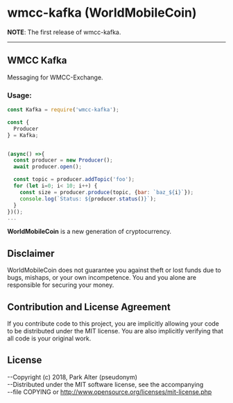 # wmcc-kafka (WorldMobileCoin)

__NOTE__: The first release of wmcc-kafka.

---

## WMCC Kafka

Messaging for WMCC-Exchange.

### Usage:
```js
const Kafka = require('wmcc-kafka');

const {
  Producer
} = Kafka;


(async() =>{
  const producer = new Producer();
  await producer.open();

  const topic = producer.addTopic('foo');
  for (let i=0; i< 10; i++) {
    const size = producer.produce(topic, {bar: `baz_${i}`});
    console.log(`Status: ${producer.status()}`);
  }
})();
...
```

**WorldMobileCoin** is a new generation of cryptocurrency.

## Disclaimer

WorldMobileCoin does not guarantee you against theft or lost funds due to bugs, mishaps,
or your own incompetence. You and you alone are responsible for securing your money.

## Contribution and License Agreement

If you contribute code to this project, you are implicitly allowing your code
to be distributed under the MIT license. You are also implicitly verifying that
all code is your original work.

## License

--Copyright (c) 2018, Park Alter (pseudonym)  
--Distributed under the MIT software license, see the accompanying  
--file COPYING or http://www.opensource.org/licenses/mit-license.php